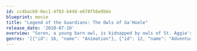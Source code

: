 ```yaml
---
id: cc4bacb0-0ec1-4f03-b448-e678f56e8b6e
blueprint: movie
title: "Legend of the Guardians: The Owls of Ga'Hoole"
release_date: '2010-07-10'
overview: "Soren, a young barn owl, is kidnapped by owls of St. Aggie's, ostensibly an orphanage, where owlets are brainwashed into becoming soldiers. He and his new friends escape to the island of Ga'Hoole, to assist its noble, wise owls who fight the army being created by the wicked rulers of St. Aggie's. The film is based on the first three books in the series."
genres: '[{"id": 16, "name": "Animation"}, {"id": 12, "name": "Adventure"}, {"id": 10751, "name": "Family"}, {"id": 14, "name": "Fantasy"}]'
---
```

